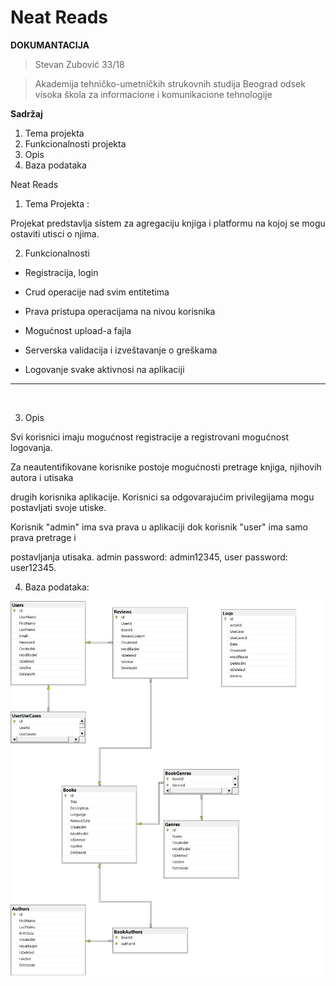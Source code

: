 # Neat Reads

__DOKUMANTACIJA__

>Stevan Zubović 33/18

>Akademija tehničko-umetničkih strukovnih studija Beograd odsek visoka škola za informacione i komunikacione tehnologije

__Sadržaj__

1. Tema projekta
2. Funkcionalnosti projekta
3. Opis
4. Baza podataka

Neat Reads

1. Tema Projekta :

 Projekat predstavlja sistem za agregaciju knjiga i platformu na kojoj se mogu ostaviti utisci o njima.


2. Funkcionalnosti

* Registracija, login

* Crud operacije nad svim entitetima

* Prava pristupa operacijama na nivou korisnika

* Mogućnost upload-a fajla

* Serverska validacija i izveštavanje o greškama

* Logovanje svake aktivnosi na aplikaciji
---
 &nbsp;

3. Opis 

Svi korisnici imaju mogućnost registracije a registrovani mogućnost logovanja.

Za neautentifikovane korisnike postoje mogućnosti pretrage knjiga, njihovih autora i utisaka 

drugih korisnika aplikacije. Korisnici sa odgovarajućim privilegijama mogu postavljati svoje   utiske.

Korisnik "admin" ima sva prava u aplikaciji dok korisnik "user" ima samo prava pretrage i 

postavljanja utisaka. admin password: admin12345, user password: user12345.

4. Baza podataka:
 
 ![Baza podataka](https://github.com/stevanzubovic/asp-api/blob/main/database_diagram.jpg)

